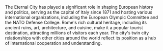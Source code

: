 The Eternal City has played a significant role in shaping European history and politics, serving as the capital of Italy since 1871 and hosting various international organizations, including the European Olympic Committee and the NATO Defense College. Rome's rich cultural heritage, including its ancient ruins, art, architecture, and cuisine, make it a popular tourist destination, attracting millions of visitors each year. The city's twin city relationships with other cities around the world reflect its position as a hub of international cooperation and understanding.
